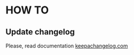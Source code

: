 # HOW TO
## Update changelog
Please, read documentation [keepachangelog.com](https://keepachangelog.com)